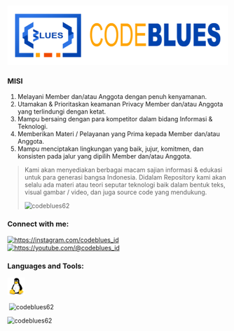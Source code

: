 <p align="center">
  <a href="https://github.com/codeblues62"><img src="logo.PNG"></a>
</p>

### MISI
1. Melayani Member dan/atau Anggota dengan penuh kenyamanan.
2. Utamakan & Prioritaskan keamanan Privacy Member dan/atau Anggota yang terlindungi dengan ketat.
3. Mampu bersaing dengan para kompetitor dalam bidang Informasi & Teknologi.
4. Memberikan Materi / Pelayanan yang Prima kepada Member dan/atau Anggota.
5. Mampu menciptakan lingkungan yang baik, jujur, komitmen, dan konsisten pada jalur yang dipilih Member dan/atau Anggota.

> Kami akan menyediakan berbagai macam sajian informasi & edukasi untuk para generasi bangsa Indonesia. Didalam Repository kami akan selalu ada materi atau teori seputar teknologi baik dalam bentuk teks, visual gambar / video, dan juga source code yang mendukung.
> <p align="left"> <img src="https://komarev.com/ghpvc/?username=codeblues62&label=Profile%20views&color=0e75b6&style=flat" alt="codeblues62" /> </p>

<h3 align="left">Connect with me:</h3>
<p align="left">
<a href="https://instagram.com/codeblues_id" target="blank"><img align="center" src="https://raw.githubusercontent.com/rahuldkjain/github-profile-readme-generator/master/src/images/icons/Social/instagram.svg" alt="https://instagram.com/codeblues_id" height="30" width="40" /></a>
<a href="https://www.youtube.com/@codeblues_id" target="blank"><img align="center" src="https://raw.githubusercontent.com/rahuldkjain/github-profile-readme-generator/master/src/images/icons/Social/youtube.svg" alt="https://youtube.com/@codeblues_id" height="30" width="40" /></a>
</p>

<h3 align="left">Languages and Tools:</h3>
<p align="left"> <a href="https://www.linux.org/" target="_blank" rel="noreferrer"> <img src="https://raw.githubusercontent.com/devicons/devicon/master/icons/linux/linux-original.svg" alt="linux" width="40" height="40"/> </a> </p>

<p>&nbsp;<img align="center" src="https://github-readme-stats.vercel.app/api?username=codeblues62&show_icons=true&locale=en" alt="codeblues62" /></p>

<p><img align="left" src="https://github-readme-stats.vercel.app/api/top-langs?username=codeblues62&show_icons=true&locale=en&layout=compact" alt="codeblues62" /></p>

